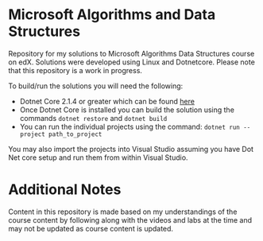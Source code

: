 # Microsoft Algorithms and Data Structures
Repository for my solutions to Microsoft Algorithms Data Structures course on edX. Solutions were developed using Linux and Dotnetcore. Please note that this repository is a work in progress.

To build/run the solutions you will need the following:
* Dotnet Core 2.1.4 or greater which can be found [here](https://www.microsoft.com/net/download)
* Once Dotnet Core is installed you can build the solution using the commands `dotnet restore` and `dotnet build`
* You can run the individual projects using the command: 
`dotnet run --project path_to_project`

You may also import the projects into Visual Studio assuming you have Dot Net core setup and run them from within Visual Studio.

# Additional Notes
Content in this repository is made based on my understandings of the course content by following along with the videos and labs at the time and may not be updated as course content is updated.
